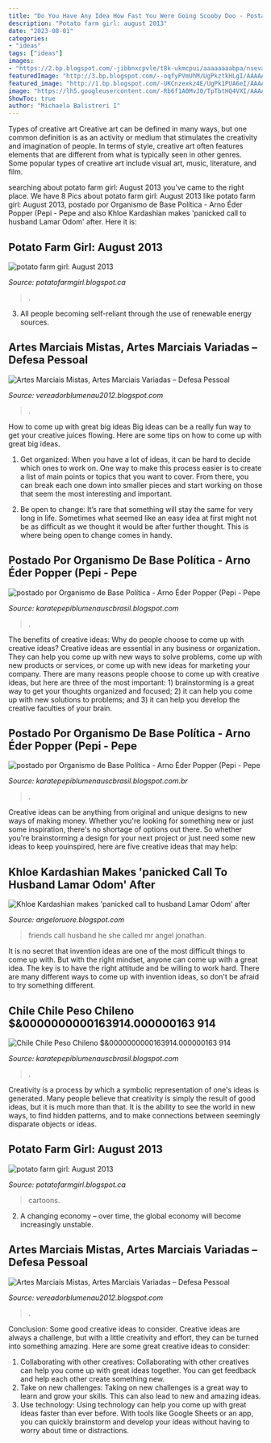 ```yaml
---
title: "Do You Have Any Idea How Fast You Were Going Scooby Doo - Postado Por Organismo De Base Política"
description: "Potato farm girl: august 2013"
date: "2023-08-01"
categories:
- "ideas"
tags: ["ideas"]
images:
- "https://2.bp.blogspot.com/-jibbnxcpvle/t8k-ukmcpui/aaaaaaaabpa/nseva6omjuk/s320/&#039;00000000.jpg"
featuredImage: "http://3.bp.blogspot.com/--oqfyPVmUhM/UgPkztkHLgI/AAAAAAAADwE/mf0T1b50yYs/s640/fat_frog_babysm.jpg"
featured_image: "http://1.bp.blogspot.com/-UKCnzexkz4E/UgPk1PUA6eI/AAAAAAAADxA/Zklkcg_xcmE/s400/babymonster.jpg"
image: "https://lh5.googleusercontent.com/-Rb6f1A0MvJ0/TpTbtHQ4VXI/AAAAAAAADB8/P9raN6S8QVY/s512/karate%252520%252528134%252529.jpg"
ShowToc: true
author: "Michaela Balistreri I"
---
```



Types of creative art
Creative art can be defined in many ways, but one common definition is as an activity or medium that stimulates the creativity and imagination of people. In terms of style, creative art often features elements that are different from what is typically seen in other genres. Some popular types of creative art include visual art, music, literature, and film.

	

		
searching about potato farm girl: August 2013 you've came to the right place. We have 8 Pics about potato farm girl: August 2013 like potato farm girl: August 2013, postado por Organismo de Base Política - Arno Éder Popper (Pepi - Pepe and also Khloe Kardashian makes &#039;panicked call to husband Lamar Odom&#039; after. Here it is:
		
    
## Potato Farm Girl: August 2013

<img loading=lazy src="http://3.bp.blogspot.com/--oqfyPVmUhM/UgPkztkHLgI/AAAAAAAADwE/mf0T1b50yYs/s640/fat_frog_babysm.jpg" onerror="this.onerror=null;this.src='https://tse3.mm.bing.net/th?id=OIP.ot6IRlwEZgTBc7HWGx8IGQHaC9&amp;pid=15.1';" alt="potato farm girl: August 2013">

_Source: potatofarmgirl.blogspot.ca_

>. 

	

3. All people becoming self-reliant through the use of renewable energy sources. 

    
## Artes Marciais Mistas, Artes Marciais Variadas – Defesa Pessoal

<img loading=lazy src="https://4.bp.blogspot.com/-wiaB82fPAp0/T8k_E9es1dI/AAAAAAAABpQ/0UBWZmAOJXo/s1600/imagem.JPG" onerror="this.onerror=null;this.src='https://tse3.mm.bing.net/th?id=OIP.uv6kViRJ7BcuIjFwCmrkTQAAAA&amp;pid=15.1';" alt="Artes Marciais Mistas, Artes Marciais Variadas – Defesa Pessoal">

_Source: vereadorblumenau2012.blogspot.com_

>. 

	

How to come up with great big ideas
Big ideas can be a really fun way to get your creative juices flowing. Here are some tips on how to come up with great big ideas. 
1. Get organized: When you have a lot of ideas, it can be hard to decide which ones to work on. One way to make this process easier is to create a list of main points or topics that you want to cover. From there, you can break each one down into smaller pieces and start working on those that seem the most interesting and important. 

2. Be open to change: It’s rare that something will stay the same for very long in life. Sometimes what seemed like an easy idea at first might not be as difficult as we thought it would be after further thought. This is where being open to change comes in handy.

    
## Postado Por Organismo De Base Política - Arno Éder Popper (Pepi - Pepe

<img loading=lazy src="https://lh5.googleusercontent.com/-Rb6f1A0MvJ0/TpTbtHQ4VXI/AAAAAAAADB8/P9raN6S8QVY/s512/karate%252520%252528134%252529.jpg" onerror="this.onerror=null;this.src='https://tse4.mm.bing.net/th?id=OIP.ar1mnLdvV9-wPq_7TkCphwHaFj&amp;pid=15.1';" alt="postado por Organismo de Base Política - Arno Éder Popper (Pepi - Pepe">

_Source: karatepepiblumenauscbrasil.blogspot.com_

>. 

	

The benefits of creative ideas: Why do people choose to come up with creative ideas?
Creative ideas are essential in any business or organization. They can help you come up with new ways to solve problems, come up with new products or services, or come up with new ideas for marketing your company. There are many reasons people choose to come up with creative ideas, but here are three of the most important: 1) brainstorming is a great way to get your thoughts organized and focused; 2) it can help you come up with new solutions to problems; and 3) it can help you develop the creative faculties of your brain.

    
## Postado Por Organismo De Base Política - Arno Éder Popper (Pepi - Pepe

<img loading=lazy src="http://1.bp.blogspot.com/-fz9LVtEs3RM/TpicDRZhS9I/AAAAAAAADag/EfPO4nHu8O0/s320/karate%2B%252819%2529.jpg" onerror="this.onerror=null;this.src='https://tse3.mm.bing.net/th?id=OIP.EezUSnzLWGSezSdXrnmw0wAAAA&amp;pid=15.1';" alt="postado por Organismo de Base Política - Arno Éder Popper (Pepi - Pepe">

_Source: karatepepiblumenauscbrasil.blogspot.com.br_

>. 

	

Creative ideas can be anything from original and unique designs to new ways of making money. Whether you're looking for something new or just some inspiration, there's no shortage of options out there. So whether you're brainstorming a design for your next project or just need some new ideas to keep youinspired, here are five creative ideas that may help: 

    
## Khloe Kardashian Makes &#039;panicked Call To Husband Lamar Odom&#039; After

<img loading=lazy src="http://3.bp.blogspot.com/-m6-5ExcDyW8/VG4Lon_YecI/AAAAAAAAGjg/LuKKdW5AxmM/s320/B23t3MoCcAEJwBa.jpg%25252Blarge-782479.jpg" onerror="this.onerror=null;this.src='https://tse4.mm.bing.net/th?id=OIP.8nQu2ewTzxPqCargYuILRwAAAA&amp;pid=15.1';" alt="Khloe Kardashian makes &#039;panicked call to husband Lamar Odom&#039; after">

_Source: angeloruore.blogspot.com_

>friends call husband he she called mr angel jonathan. 

	

It is no secret that invention ideas are one of the most difficult things to come up with. But with the right mindset, anyone can come up with a great idea. The key is to have the right attitude and be willing to work hard. There are many different ways to come up with invention ideas, so don't be afraid to try something different.

    
## Chile Chile Peso Chileno $&amp;0000000000163914.000000163 914

<img loading=lazy src="https://lh3.googleusercontent.com/-OPVHTeH7v1k/TI3kHJ19UGI/AAAAAAAAGBA/qWy0Iaz9Nmw/s512/PICT0848.jpg" onerror="this.onerror=null;this.src='https://tse2.mm.bing.net/th?id=OIP.CvcV1ApGeBXci6-2-GYqjAAAAA&amp;pid=15.1';" alt="Chile Chile Peso Chileno $&amp;0000000000163914.000000163 914">

_Source: karatepepiblumenauscbrasil.blogspot.com_

>. 

	

Creativity is a process by which a symbolic representation of one's ideas is generated. Many people believe that creativity is simply the result of good ideas, but it is much more than that. It is the ability to see the world in new ways, to find hidden patterns, and to make connections between seemingly disparate objects or ideas.

    
## Potato Farm Girl: August 2013

<img loading=lazy src="http://1.bp.blogspot.com/-UKCnzexkz4E/UgPk1PUA6eI/AAAAAAAADxA/Zklkcg_xcmE/s400/babymonster.jpg" onerror="this.onerror=null;this.src='https://tse3.mm.bing.net/th?id=OIP.tDqeGUWoCuMbaCycVNt57QAAAA&amp;pid=15.1';" alt="potato farm girl: August 2013">

_Source: potatofarmgirl.blogspot.ca_

>cartoons. 

	

2. A changing economy – over time, the global economy will become increasingly unstable.

    
## Artes Marciais Mistas, Artes Marciais Variadas – Defesa Pessoal

<img loading=lazy src="https://2.bp.blogspot.com/-jibbnxcpvle/t8k-ukmcpui/aaaaaaaabpa/nseva6omjuk/s320/&#039;00000000.jpg" onerror="this.onerror=null;this.src='https://tse3.mm.bing.net/th?id=OIP.ZLi7SSTLZstP793ajeauewAAAA&amp;pid=15.1';" alt="Artes Marciais Mistas, Artes Marciais Variadas – Defesa Pessoal">

_Source: vereadorblumenau2012.blogspot.com_

>. 

	

Conclusion: Some good creative ideas to consider.
Creative ideas are always a challenge, but with a little creativity and effort, they can be turned into something amazing. Here are some great creative ideas to consider: 
1. Collaborating with other creatives: Collaborating with other creatives can help you come up with great ideas together. You can get feedback and help each other create something new. 
2. Take on new challenges: Taking on new challenges is a great way to learn and grow your skills. This can also lead to new and amazing ideas. 
3. Use technology: Using technology can help you come up with great ideas faster than ever before. With tools like Google Sheets or an app, you can quickly brainstorm and develop your ideas without having to worry about time or distractions.

